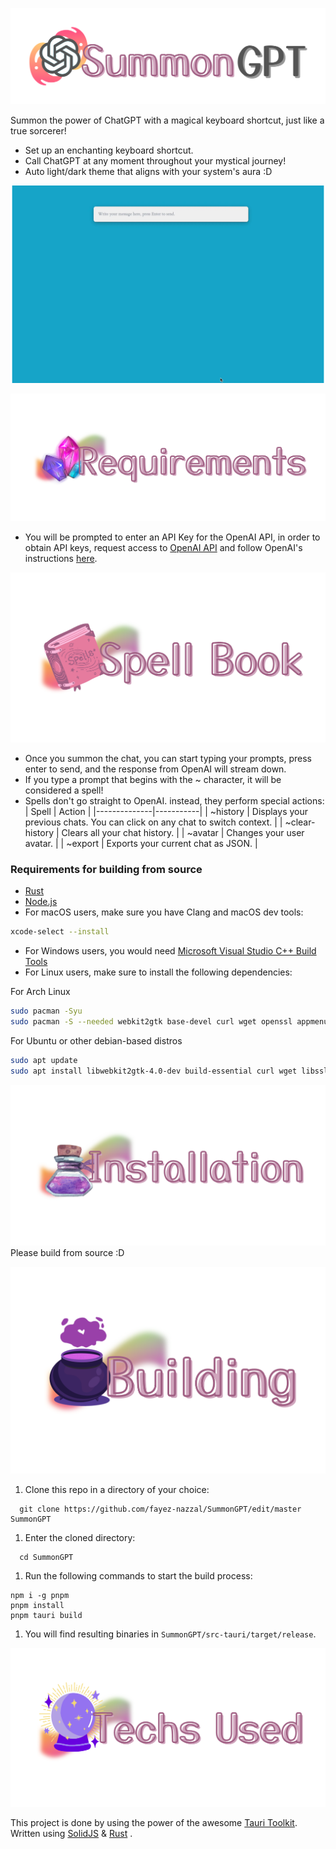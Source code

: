 ![Logo](readme_images/logo.png)

Summon the power of ChatGPT with a magical keyboard shortcut, just like a true sorcerer!

- Set up an enchanting keyboard shortcut.
- Call ChatGPT at any moment throughout your mystical journey!
- Auto light/dark theme that aligns with your system's aura :D

![SummonGPT App Show](readme_images/summongpt.webp)

![Requirements](readme_images/requirements.png)

- You will be prompted to enter an API Key for the OpenAI API, in order to obtain API keys, request access to [OpenAI API](https://openai.com/api/) and follow OpenAI's instructions [here](https://platform.openai.com/account/api-keys).

![SpellBook (Usage)](readme_images/spellbook.png)

- Once you summon the chat, you can start typing your prompts, press enter to send, and the response from OpenAI will stream down.
- If you type a prompt that begins with the ~ character, it will be considered a spell!
- Spells don't go straight to OpenAI. instead, they perform special actions:
    | Spell | Action |
    |--------------|-----------|
    | ~history       | Displays your previous chats. You can click on any chat to switch context. |
    | ~clear-history | Clears all your chat history. |
    | ~avatar        | Changes your user avatar. |
    | ~export        | Exports your current chat as JSON. |


### Requirements for building from source
- [Rust](https://www.rust-lang.org/)
- [Node.js](https://nodejs.org/en/)
- For macOS users, make sure you have Clang and macOS dev tools:
```zsh
xcode-select --install
```
- For Windows users, you would need [Microsoft Visual Studio C++ Build Tools](https://visualstudio.microsoft.com/visual-cpp-build-tools/)
- For Linux users, make sure to install the following dependencies:

For Arch Linux
```zsh
sudo pacman -Syu
sudo pacman -S --needed webkit2gtk base-devel curl wget openssl appmenu-gtk-module gtk3 libappindicator-gtk3 librsvg libvips
```

For Ubuntu or other debian-based distros
```bash
sudo apt update
sudo apt install libwebkit2gtk-4.0-dev build-essential curl wget libssl-dev libgtk-3-dev libayatana-appindicator3-dev librsvg2-dev
 ```

![Installation](readme_images/installation.png)
Please build from source :D

![Building from source](readme_images/building.png)

1. Clone this repo in a directory of your choice:
```console
  git clone https://github.com/fayez-nazzal/SummonGPT/edit/master SummonGPT
```

1. Enter the cloned directory:
```console
  cd SummonGPT
```

1. Run the following commands to start the build process:
```console
npm i -g pnpm
pnpm install
pnpm tauri build
```

1. You will find resulting binaries in `SummonGPT/src-tauri/target/release`.

![Techs used](readme_images/techs.png)

This project is done by using the power of the awesome [Tauri Toolkit](https://tauri.app/). Written using [SolidJS](https://www.solidjs.com/) & [Rust](https://www.rust-lang.org/) .
